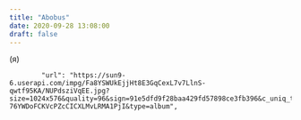 ```yaml
---
title: "Abobus"
date: 2020-09-28 13:08:00
draft: false
---
```


(я)

            "url": "https://sun9-6.userapi.com/impg/Fa8YSWUkEjjHt8E3GqCexL7v7LlnS-qwtf95KA/NUPdsziVqEE.jpg?size=1024x576&quality=96&sign=91e5dfd9f28baa429fd57898ce3fb396&c_uniq_tag=3rDsXi5tiUWA5-76YWDoFCKVcPZcCICXLMvLRMA1PjI&type=album",
